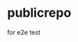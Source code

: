 # publicrepo
for e2e test






































































































































































































































































































































































































































































































































































































































































































































































































































































































































































































































































































































































































































































































































































































































































































































































































































































































































































































































































































































































































